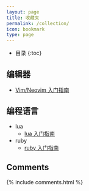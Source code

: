 ```yaml
---
layout: page
title: 收藏夹
permalink: /collection/
icon: bookmark
type: page
---
```


* 目录
{:toc}

## 编辑器

- [Vim/Neovim 入门指南](https://github.com/wsdjeg/vim-galore-zh_cn)


## 编程语言

- lua 
  - [lua 入门指南](https://github.com/wsdjeg/lua-tutorial-cn)
- ruby
  - [ruby 入门指南](https://github.com/wsdjeg/ruby-tutorial-cn)

## Comments

{% include comments.html %}
